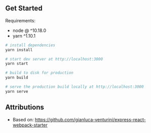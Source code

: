## Get Started

Requirements:

-   node @ ^10.18.0
-   yarn ^1.10.1

```sh
# install dependencies
yarn install

# start dev server at http://localhost:3000
yarn start

# build to disk for production
yarn build

# serve the production build locally at http://localhost:3000
yarn serve
```

## Attributions

-   Based on: https://github.com/gianluca-venturini/express-react-webpack-starter
